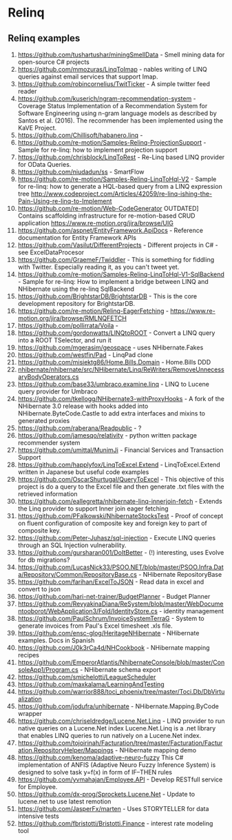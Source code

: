 # Relinq

## Relinq examples
1. https://github.com/tushartushar/miningSmellData - Smell mining data for open-source C# projects
2. https://github.com/mmozuras/LinqToImap - nables writing of LINQ queries against email services that support Imap.
3. https://github.com/robincornelius/TwitTicker - A simple twitter feed reader
4. https://github.com/kuserich/ngram-recommendation-system -  Coverage Status
Implementation of a Recommendation System for Software Engineering using n-gram language models as described by Santos et al. (2016). The recommender has been implemented using the KaVE Project.
5. https://github.com/Chillisoft/habanero.linq - 
6. https://github.com/re-motion/Samples-Relinq-ProjectionSupport - Sample for re-linq: how to implement projection support
7. https://github.com/chrisblock/LinqToRest - Re-Linq based LINQ provider for OData Queries.
8. https://github.com/niudadun/ss - SmartFlow
9. https://github.com/re-motion/Samples-Relinq-LinqToHql-V2 - Sample for re-linq: how to generate a HQL-based query from a LINQ expression tree http://www.codeproject.com/Articles/42059/re-linq-ishing-the-Pain-Using-re-linq-to-Implement
10. https://github.com/re-motion/Web-CodeGenerator OUTDATED] Contains scaffolding infrastructure for re-motion-based CRUD application  https://www.re-motion.org/jira/browse/UIG
11. https://github.com/aspnet/EntityFramework.ApiDocs - Reference documentation for Entity Framework APIs
12. https://github.com/Vasilut/DifferentProjects - Different projects in C# - see ExcelDataProcesor
13. https://github.com/GraemeF/Twiddler - This is something for fiddling with Twitter. Especially reading it, as you can't tweet yet.
14. https://github.com/re-motion/Samples-Relinq-LinqToHql-V1-SqlBackend - Sample for re-linq: How to implement a bridge between LINQ and NHibernate using the re-linq SqlBackend
15. https://github.com/BrightstarDB/BrightstarDB - This is the core development repository for BrightstarDB.
16. https://github.com/re-motion/Relinq-EagerFetching - https://www.re-motion.org/jira/browse/RMLNQFETCH
17. https://github.com/pollirrata/Voila - 
18. https://github.com/gordonwatts/LINQtoROOT - Convert a LINQ query into a ROOT TSelector, and run it
19. https://github.com/mgerasim/geospace - uses NHibernate.Fakes
20. https://github.com/westfin/Pad - LinqPad clone
21. https://github.com/misiektg86/Home.Bills.Domain - Home.Bills DDD
22. [nhibernate/nhibernate/src/NHibernate/Linq/ReWriters/RemoveUnnecessaryBodyOperators.cs](https://github.com/paulbatum/nhibernate/blob/a2da70209680aecfe036b84bb36476109f8ed11c/nhibernate/src/NHibernate/Linq/ReWriters/RemoveUnnecessaryBodyOperators.cs) 
23. https://github.com/base33/umbraco.examine.linq - LINQ to Lucene query provider for Umbraco
24. https://github.com/tkellogg/NHibernate3-withProxyHooks - A fork of the NHibernate 3.0 release with hooks added into NHibernate.ByteCode.Castle to add extra interfaces and mixins to generated proxies
25. https://github.com/raberana/Readpublic - ?
26. https://github.com/jamesqo/relativity - python written package recommender system
27. https://github.com/umittal/MunimJi - Financial Services and Transaction Support
28. https://github.com/happlyfox/LinqToExcel.Extend - LinqToExcel.Extend written in Japanese but useful code examples
29. https://github.com/OscarShurtugal/QueryToExcel - This objective of this project is do a query to the Excel file and then generate .txt files with the retrieved information
30. https://github.com/eallegretta/nhibernate-linq-innerjoin-fetch - Extends the Linq provider to support Inner join eager fetching
31. https://github.com/PFalkowski/NhibernateStocksTest - Proof of concept on fluent configuration of composite key and foreign key to part of composite key.
32. https://github.com/Peter-Juhasz/sql-injection - Execute LINQ queries through an SQL Injection vulnerability.
33. https://github.com/gursharan001/DoItBetter - (!) interesting, uses Evolve for db migrations?
34. https://github.com/LucasNick33/PSOO.NET/blob/master/PSOO.Infra.Data/Repository/Common/RepositoryBase.cs - NHibernate RepositoryBase
35. https://github.com/farihan/ExcelToJSON - Read data in excel and convert to json
36. https://github.com/hari-net-trainer/BudgetPlanner - Budget Planner
37. https://github.com/RevyakinaDiana/ReSystem/blob/master/WebDocumentooborot/WebApplication3/Fold/IdentityStore.cs - identity management
38. https://github.com/PaulSchrum/InvoiceSystemTerraG - System to generate invoices from Paul's Excel timesheet .xls file.
39. https://github.com/ensc-glog/HeritageNHibernate - NHibernate examples. Docs in Spanish
40. https://github.com/J0k3rCa4d/NHCookbook - NHibernate mapping recipes
41. https://github.com/EmperorAtlantis/NhibernateConsole/blob/master/ConsoleApp1/Program.cs - NHibernate schema export
42. https://github.com/smichelotti/LeagueScheduler
43. https://github.com/maxkalama/LearningAndTesting
44. https://github.com/warrior888/toci_phoenix/tree/master/Toci.Db/DbVirtualization
45. https://github.com/jodufra/unhibernate - NHibernate.Mapping.ByCode wrapper
46. https://github.com/chriseldredge/Lucene.Net.Linq - LINQ provider to run native queries on a Lucene.Net index Lucene.Net.Linq is a .net library that enables LINQ queries to run natively on a Lucene.Net index.
47. https://github.com/tojoirinah/Facturation/tree/master/Facturation/Facturation.RepositoryHelper/Mappings - NHibernate mapping demo
48. https://github.com/kenoma/adaptive-neuro-fuzzy This C# implementation of ANFIS (Adaptive Neuro Fuzzy Inference System) is designed to solve task y=f(x) in form of IF–THEN rules
49. https://github.com/yvmahajan/Employee.API - Develop RESTfull service for Employee.
50. https://github.com/dx-prog/Sprockets.Lucene.Net - Update to lucene.net to use latest remotion
51. https://github.com/JasperFx/marten - Uses STORYTELLER for data intensive tests
52. https://github.com/fbristotti/Bristotti.Finance - interest rate modeling tool
